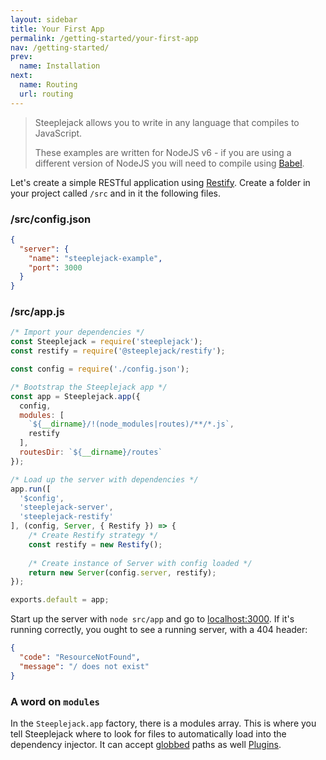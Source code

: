 ```yaml
---
layout: sidebar
title: Your First App
permalink: /getting-started/your-first-app
nav: /getting-started/
prev:
  name: Installation
next:
  name: Routing
  url: routing
---
```


> Steeplejack allows you to write in any language that compiles to JavaScript.
>
> These examples are written for NodeJS v6 - if you are using a different version of NodeJS you will need to compile
> using [Babel](http://babeljs.io/docs/setup/#babel_cli).

Let's create a simple RESTful application using [Restify](http://restify.com). Create a folder in your project called 
`/src` and in it the following files.

### /src/config.json

```json
{
  "server": {
    "name": "steeplejack-example",
    "port": 3000
  }
}
```

### /src/app.js

```javascript
/* Import your dependencies */
const Steeplejack = require('steeplejack');
const restify = require('@steeplejack/restify');

const config = require('./config.json');

/* Bootstrap the Steeplejack app */
const app = Steeplejack.app({
  config,
  modules: [
    `${__dirname}/!(node_modules|routes)/**/*.js`,
    restify
  ],
  routesDir: `${__dirname}/routes`
});

/* Load up the server with dependencies */
app.run([
  '$config',
  'steeplejack-server',
  'steeplejack-restify'
], (config, Server, { Restify }) => {
    /* Create Restify strategy */
    const restify = new Restify();
    
    /* Create instance of Server with config loaded */
    return new Server(config.server, restify);
});

exports.default = app;
```

Start up the server with `node src/app` and go to [localhost:3000](http://localhost:3000). If it's running correctly,
you ought to see a running server, with a 404 header:

```json
{
  "code": "ResourceNotFound",
  "message": "/ does not exist"
}
```

### A word on `modules`

In the `Steeplejack.app` factory, there is a modules array. This is where you tell Steeplejack where to look for files
to automatically load into the dependency injector. It can accept [globbed](https://en.wikipedia.org/wiki/Glob_(programming))
paths as well [Plugins](/docs/plugins).
